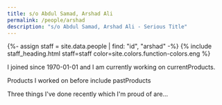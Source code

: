 ```yaml
---
title: s/o Abdul Samad, Arshad Ali
permalink: /people/arshad
description: "s/o Abdul Samad, Arshad Ali - Serious Title"
---
```


{%- assign staff = site.data.people | find: "id", "arshad" -%}
{% include staff_heading.html staff=staff color=site.colors.function-colors.eng %}

<p>I joined since 1970-01-01 and I am currently working on currentProducts.</p>

<p>Products I worked on before include pastProducts</p>

<p>Three things I've done recently which I'm proud of are...</p>

